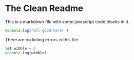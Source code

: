 # The Clean Readme

This is a markdown file with some javascript code blocks in it.

```js
console.log('all good here!')
```

There are no linting errors in this file.

```javascript
let wibble = 2
console.log(wibble)
```
